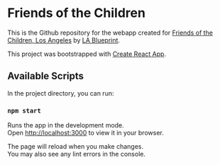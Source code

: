 # Friends of the Children

This is the Github repository for the webapp created for [Friends of the Children, Los Angeles](https://friendsofthechildren.org/) by [LA Blueprint](https://lablueprint.org/).

This project was bootstrapped with [Create React App](https://github.com/facebook/create-react-app).

## Available Scripts

In the project directory, you can run:

### `npm start`

Runs the app in the development mode.\
Open [http://localhost:3000](http://localhost:3000) to view it in your browser.

The page will reload when you make changes.\
You may also see any lint errors in the console.
